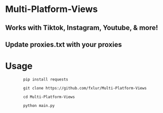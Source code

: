# Multi-Platform-Views
Works with Tiktok, Instagram, Youtube, &amp; more!
-
  Update proxies.txt with your proxies 
-


# Usage 
  
            pip install requests
            
            git clone https://github.com/fxlur/Multi-Platform-Views
            
            cd Multi-Platform-Views
            
            python main.py
  
